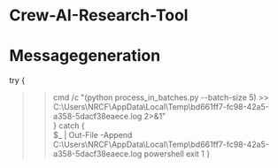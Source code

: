 ﻿# Crew-AI-Research-Tool
# Messagegeneration
try {               
>>   cmd /c "(python process_in_batches.py --batch-size 5) >> C:\Users\NRCF\AppData\Local\Temp\bd661ff7-fc98-42a5-a358-5dacf38eaece.log 2>&1"     
>> } catch {    
>>   $_ | Out-File -Append C:\Users\NRCF\AppData\Local\Temp\bd661ff7-fc98-42a5-a358-5dacf38eaece.log
>>   powershell exit 1
>> }
